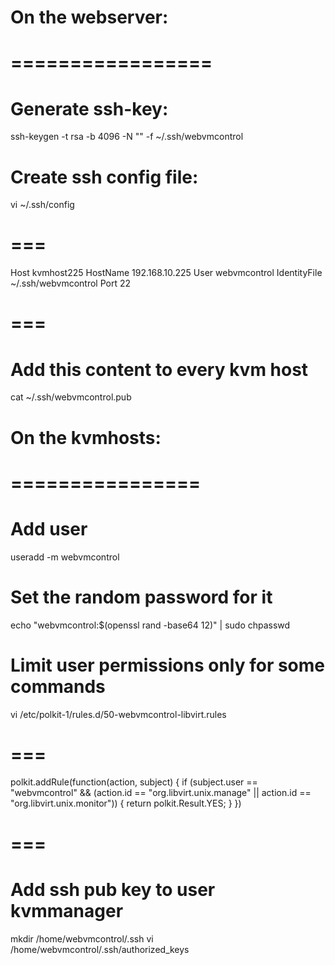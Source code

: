# On the webserver:
# =================

# Generate ssh-key:
ssh-keygen -t rsa -b 4096 -N "" -f ~/.ssh/webvmcontrol

# Create ssh config file:
vi ~/.ssh/config
# ===
Host kvmhost225
    HostName 192.168.10.225
    User webvmcontrol
    IdentityFile ~/.ssh/webvmcontrol
    Port 22
# ===

# Add this content to every kvm host
cat ~/.ssh/webvmcontrol.pub


# On the kvmhosts:
# ================

# Add user
useradd -m webvmcontrol

# Set the random password for it
echo "webvmcontrol:$(openssl rand -base64 12)" | sudo chpasswd

# Limit user permissions only for some commands
vi /etc/polkit-1/rules.d/50-webvmcontrol-libvirt.rules
# ===
polkit.addRule(function(action, subject) {
    if (subject.user == "webvmcontrol" &&
        (action.id == "org.libvirt.unix.manage" ||
         action.id == "org.libvirt.unix.monitor")) {
        return polkit.Result.YES;
    }
})
# ===

# Add ssh pub key to user kvmmanager
mkdir /home/webvmcontrol/.ssh
vi /home/webvmcontrol/.ssh/authorized_keys
